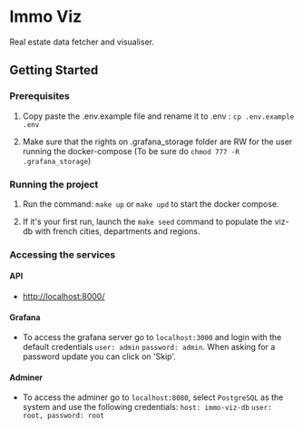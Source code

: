 # Immo Viz

Real estate data fetcher and visualiser.

## Getting Started

### Prerequisites

1. Copy paste the .env.example file and rename it to .env : `cp .env.example .env`

2. Make sure that the rights on .grafana_storage folder are RW for the user running the docker-compose (To be sure do `chmod 777 -R .grafana_storage`)

### Running the project

1. Run the command: `make up` or `make upd` to start the docker compose.

2. If it's your first run, launch the `make seed` command to populate the viz-db with french cities, departments and regions.

### Accessing the services

#### API

- <http://localhost:8000/>

#### Grafana

- To access the grafana server go to `localhost:3000` and login with the default credentials `user: admin` `password: admin`. When asking for a password update you can click on 'Skip'.

#### Adminer

- To access the adminer go to `localhost:8080`, select `PostgreSQL` as the system and use the following credentials: `host: immo-viz-db` `user: root, password: root`
